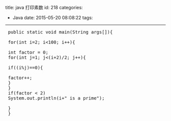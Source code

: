 title: java 打印素数
id: 218
categories:
  - Java
date: 2015-05-20 08:08:22
tags:
---

<pre> public static void main(String args[]){

 for(int i=2; i&lt;100; i++){

 int factor = 0;
 for(int j=1; j&lt;(i+2)/2; j++){

 if((i%j)==0){

 factor++;
 }
 }
 if(factor &lt; 2)
 System.out.println(i+" is a prime");

 }
 }</pre>